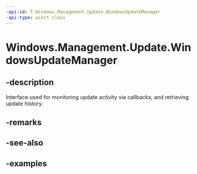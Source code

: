 ```yaml
---
-api-id: T:Windows.Management.Update.WindowsUpdateManager
-api-type: winrt class
---
```


# Windows.Management.Update.WindowsUpdateManager

<!--
public sealed class WindowsUpdateManager
-->


## -description

Interface used for monitoring update activity via callbacks, and retrieving update history.

## -remarks

## -see-also

## -examples
